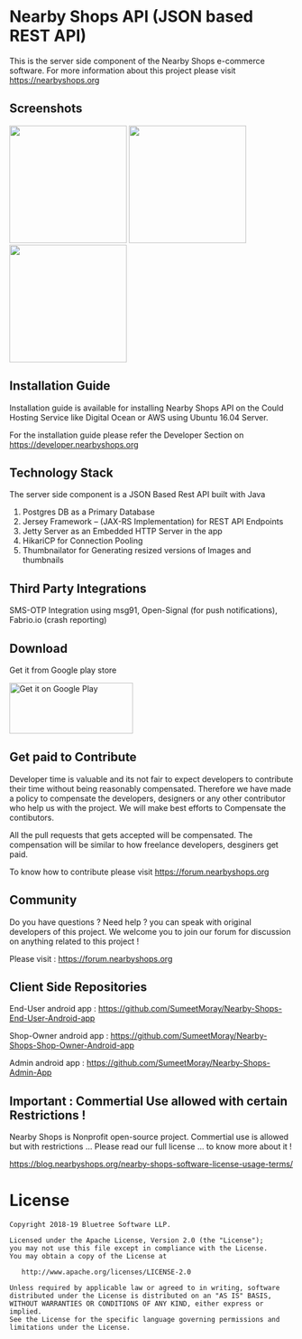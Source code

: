 Nearby Shops API (JSON based REST API)
====================================

This is the server side component of the Nearby Shops e-commerce software. For more information about this project please visit https://nearbyshops.org



Screenshots
-----------
<img src="https://nearbyshops.org/images/3.png" width="208">   <img src="https://nearbyshops.org/images/5.png" width="208"> <img src="https://nearbyshops.org/images/6.png" width="208">

Installation Guide
--------------------
Installation guide is available for installing Nearby Shops API on the Could Hosting Service like Digital Ocean or AWS using Ubuntu 16.04 Server.

For the installation guide please refer the Developer Section on https://developer.nearbyshops.org


Technology Stack
------------------------
The server side component is a JSON Based Rest API built with Java

1. Postgres DB as a Primary Database
2. Jersey Framework – (JAX-RS Implementation) for REST API Endpoints
3. Jetty Server as an Embedded HTTP Server in the app
4. HikariCP for Connection Pooling
5. Thumbnailator for Generating resized versions of Images and thumbnails


Third Party Integrations
-------------------------
SMS-OTP Integration using msg91, Open-Signal (for push notifications), Fabrio.io (crash reporting)


Download
--------

Get it from Google play store

<a href="https://play.google.com/store/apps/details?id=org.nearbyshops.enduserappnew"><img class="alignnone" src="https://play.google.com/intl/en_us/badges/images/generic/en_badge_web_generic.png" alt="Get it on Google Play" width="219" height="90" /></a>


Get paid to Contribute
-------------------------

Developer time is valuable and its not fair to expect developers to contribute their time without being reasonably compensated. Therefore we have made a policy to compensate the developers, designers or any other contributor who help us with the project. We will make best efforts to Compensate the contibutors.

All the pull requests that gets accepted will be compensated. The compensation will be similar to how freelance developers, desginers get paid.

To know how to contribute please visit https://forum.nearbyshops.org


Community 
-----------

Do you have questions ? Need help ? you can speak with original developers of this project. We welcome you to join our forum for discussion on anything related to this project !

Please visit : https://forum.nearbyshops.org



Client Side Repositories
--------------------------

End-User android app : https://github.com/SumeetMoray/Nearby-Shops-End-User-Android-app

Shop-Owner android app : https://github.com/SumeetMoray/Nearby-Shops-Shop-Owner-Android-app

Admin android app : https://github.com/SumeetMoray/Nearby-Shops-Admin-App



Important : Commertial Use allowed with certain Restrictions !
-------------------------------------------------------------------

Nearby Shops is Nonprofit open-source project. Commertial use is allowed but with restrictions ... Please read our full license ... to know more about it !

https://blog.nearbyshops.org/nearby-shops-software-license-usage-terms/



License
=======

    Copyright 2018-19 Bluetree Software LLP.

    Licensed under the Apache License, Version 2.0 (the "License");
    you may not use this file except in compliance with the License.
    You may obtain a copy of the License at

       http://www.apache.org/licenses/LICENSE-2.0

    Unless required by applicable law or agreed to in writing, software
    distributed under the License is distributed on an "AS IS" BASIS,
    WITHOUT WARRANTIES OR CONDITIONS OF ANY KIND, either express or implied.
    See the License for the specific language governing permissions and
    limitations under the License.

